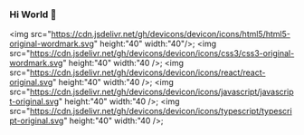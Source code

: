 ### Hi World 👋
<img src="https://cdn.jsdelivr.net/gh/devicons/devicon/icons/html5/html5-original-wordmark.svg" height:"40" width:"40"/>; 
<img src="https://cdn.jsdelivr.net/gh/devicons/devicon/icons/css3/css3-original-wordmark.svg" height:"40" width:"40 />;
<img src="https://cdn.jsdelivr.net/gh/devicons/devicon/icons/react/react-original.svg" height:"40" width:"40 />;
<img src="https://cdn.jsdelivr.net/gh/devicons/devicon/icons/javascript/javascript-original.svg" height:"40" width:"40 />;
<img src="https://cdn.jsdelivr.net/gh/devicons/devicon/icons/typescript/typescript-original.svg" height:"40" width:"40 />;
          
            

          
          
          
          
          
          

